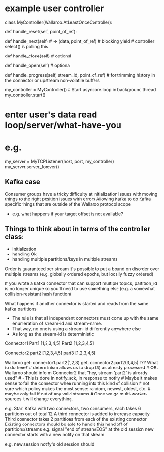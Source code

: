 # example user controller

class MyController(Wallaroo.AtLeastOnceController):

  def handle_reset(self, point_of_ref):

  def handle_next(self) # -> (data, point_of_ref)
    # blocking yield
    # controller select() is polling this

  def handle_close(self) # optional

  def handle_open(self) # optional

  def handle_progress(self, stream_id, point_of_ref)
    # for trimming history in the connector or upstream non-volatile buffers



my_controller = MyController() # Start asyncore.loop in background thread
my_controller.start()

# enter user's data read loop/server/what-have-you
# e.g.
my_server = MyTCPListener(host, port, my_controller)
my_server.server_forever()



## Kafka case
Consumer groups have a tricky difficulty at initialization
Issues with moving things to the right position
Issues with errors
Allowing Kafka to do Kafka specific things that are outside of the Wallaroo protocol scope
- e.g. what happens if your target offset is not available?


## Things to think about in terms of the controller class:
- initialization
- handling Ok
- handling multiple partitions/keys in multiple streams


Order is guaranteed per stream
It's possible to put a bound on disorder over multiple streams (e.g. globally ordered epochs, but locally fuzzy ordered)

If you wrote a kafka connector that can support multiple topics, partition_id is no longer unique
so you'll need to use something else (e.g. a somewhat collision-resistant hash function)

What happens if another connector is started and reads from the same kafka partitions
- The rule is that all independent connectors must come up with the same enumeration of stream-id and stream-name.
- That way, no one is using a stream-id differently anywhere else
- As long as the stream-id is deterministic



Connector1
  Part1 [1,2,3,4,5]
  Part2 [1,2,3,4,5]

Connector2
  part2 [1,2,3,4,5]
  part3 [1,2,3,4,5]

Wallaroo
  get: connector1.part2(1,2,3)
  get. connector2.part2(3,4,5) ??? What to do here?
    # determinism allows us to drop (3) as already processed
    # OR: Wallaroo should inform Connector2 that "hey, stream 'part2' is already used"
    # - This is done in notify_ack, in response to notify
    # Maybe it makes sense to fail the connector when running into this kind of collision
    # not sure which policy makes the most sense: random, newest, oldest, etc.
    # maybe only fail if out of any valid streams
    # Once we go multi-worker-sources it will change everything.


e.g. Start Kafka with two connectors, two consumers, each takes 6 partitions out of total 12
A third connector is added to increase capacity
Third connector takes 2 partitions from each of the existing connector
Existing connectors should be able to handle this hand off of partitions/streams
e.g. signal "end of stream/EOS" at the old session
     new connector starts with a new notify on that stream

e.g.
  new session notify's
  old session should 
